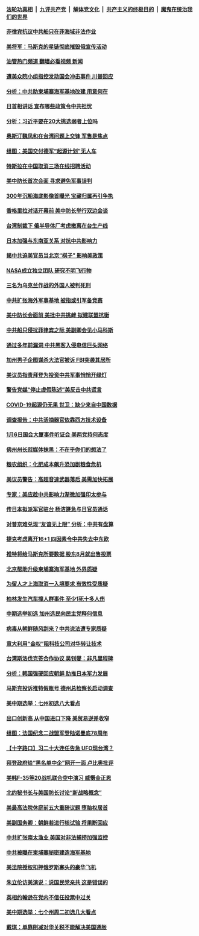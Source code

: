 ####  [法轮功真相](../../../../basic/blob/master/README.md?t=06111401) &nbsp;|&nbsp; [九评共产党](../../../../9ping.md/blob/master/README.md?t=06111401) &nbsp;|&nbsp; [解体党文化](../../../../jtdwh.md/blob/master/README.md?t=06111401)  &nbsp;|&nbsp; [共产主义的终极目的](../../../../gczydzjmd.md/blob/master/README.md?t=06111401) &nbsp;|&nbsp; [魔鬼在统治我们的世界](../../../../mgztzwmdsj.md/blob/master/README.md?t=06111401) 

#### [菲律宾抗议中共船只在菲海域非法作业](../pages/nsc418/n13756960.md?t=06111401) 

#### [美将军：马斯克的星链彻底摧毁俄宣传活动](../pages/nsc418/n13756893.md?t=06111401) 

#### [油管热门频道 翻墙必看视频 新闻](http://45.76.130.85:81/youtube.html?06111401)

#### [遭美众院小组指控发动国会冲击事件 川普回应](../pages/nsc418/n13756742.md?t=06111401) 

#### [分析：中共助柬埔寨海军基地改建 用意何在](../pages/nsc418/n13756785.md?t=06111401) 

#### [日首相讲话 宣布哪些政策令中共担忧](../pages/nsc418/n13756805.md?t=06111401) 

#### [分析：习近平要在20大挑选弱者上位吗](../pages/nsc418/n13756800.md?t=06111401) 

#### [奥斯汀魏凤和在台湾问题上交锋 军售是焦点](../pages/nsc418/n13756729.md?t=06111401) 

#### [组图：美国交付德军“起源计划”无人车](../pages/nsc418/n13756678.md?t=06111401) 

#### [特斯拉在中国取消三场在线招聘活动](../pages/nsc418/n13756628.md?t=06111401) 

#### [美中防长首次会面 寻求避免军事误判](../pages/nsc418/n13756558.md?t=06111401) 

#### [300年沉船海底影像首曝光 宝藏归属再引争执](../pages/nsc418/n13756475.md?t=06111401) 

#### [香格里拉对话开幕前 美中防长举行双边会谈](../pages/nsc418/n13756513.md?t=06111401) 

#### [台湾制裁下 俄半导体厂考虑撤离在台生产线](../pages/nsc418/n13756317.md?t=06111401) 

#### [日本加强与东南亚关系 对抗中共影响力](../pages/nsc418/n13756445.md?t=06111401) 

#### [揭中共迫美官员当北京“棋子” 影响美政策](../pages/nsc418/n13756162.md?t=06111401) 

#### [NASA成立独立团队 研究不明飞行物](../pages/nsc418/n13756316.md?t=06111401) 

#### [三名为乌克兰作战的外国人被判死刑](../pages/nsc418/n13756263.md?t=06111401) 

#### [中共扩张海外军事基地 被指或引军备竞赛](../pages/nsc418/n13756164.md?t=06111401) 

#### [美中防长会面前 美批中共挑衅 拟建联盟抗衡](../pages/nsc418/n13755925.md?t=06111401) 

#### [中共船只侵扰菲律宾之际 美副卿会见小马科斯](../pages/nsc418/n13755986.md?t=06111401) 

#### [通过多年前漏洞 中共黑客入侵电信巨头网络](../pages/nsc418/n13756113.md?t=06111401) 

#### [加州男子企图谋杀大法官被诉 FBI突袭其居所](../pages/nsc418/n13756052.md?t=06111401) 

#### [美议员指责拜登为投资中共军事悄悄开绿灯](../pages/nsc418/n13756097.md?t=06111401) 

#### [警告党媒“停止虚假陈述”美反击中共谎言](../pages/nsc418/n13755809.md?t=06111401) 

#### [COVID-19起源仍无果 世卫：缺少来自中国数据](../pages/nsc418/n13755997.md?t=06111401) 

#### [调查报告：中共活摘器官依靠西方技术设备](../pages/nsc418/n13755067.md?t=06111401) 

#### [1月6日国会大厦事件听证会 美两党持何态度](../pages/nsc418/n13755913.md?t=06111401) 

#### [佛州州长怼媒体抹黑：不在乎你们的想法了](../pages/nsc418/n13755901.md?t=06111401) 

#### [粮农组织：化肥成本飙升恐加剧粮食危机](../pages/nsc418/n13755689.md?t=06111401) 

#### [美议员警告：高超音速武器落后 美需加快拓展](../pages/nsc418/n13755647.md?t=06111401) 

#### [专家：美应趁中共影响力渐微加强印太参与](../pages/nsc418/n13755516.md?t=06111401) 

#### [传日本拟派军官驻台 杨洁篪急与日官员通话](../pages/nsc418/n13755097.md?t=06111401) 

#### [对普京难兑现“友谊无上限” 分析：中共有盘算](../pages/nsc418/n13755116.md?t=06111401) 

#### [捷克考虑离开16+1 四因素令中共失去中东欧](../pages/nsc418/n13755204.md?t=06111401) 

#### [推特将给马斯克所要数据 股东8月就出售投票](../pages/nsc418/n13755165.md?t=06111401) 

#### [北京帮助升级柬埔寨海军基地 外界质疑](../pages/nsc418/n13755167.md?t=06111401) 

#### [为留人才上海取消一入境要求 有效性受质疑](../pages/nsc418/n13755114.md?t=06111401) 

#### [柏林发生汽车撞人群事件 至少1死十多人伤](../pages/nsc418/n13754960.md?t=06111401) 

#### [中期选举初选 加州选民向民主党释何信息](../pages/nsc418/n13755100.md?t=06111401) 

#### [病毒从朝鲜随风刮来？中共说法遭专家质疑](../pages/nsc418/n13754481.md?t=06111401) 

#### [意大利用“金权”阻科技公司对华转让技术](../pages/nsc418/n13755037.md?t=06111401) 

#### [台湾斯洛伐克签合作协议 吴钊燮：非凡里程碑](../pages/nsc418/n13754915.md?t=06111401) 

#### [分析：韩国强硬回应朝鲜 助推日本军力发展](../pages/nsc418/n13754630.md?t=06111401) 

#### [马斯克投诉推特假账号 德州总检察长启动调查](../pages/nsc418/n13754414.md?t=06111401) 

#### [美中期选举：七州初选八大看点](../pages/nsc418/n13754288.md?t=06111401) 

#### [出口创新高 从中国进口下降 美贸易逆差收窄](../pages/nsc418/n13754360.md?t=06111401) 

#### [组图：法国纪念二战盟军登陆诺曼底78周年](../pages/nsc418/n13754068.md?t=06111401) 

#### [【十字路口】习二十大连任告急 UFO现台湾？](../pages/nsc418/n13754219.md?t=06111401) 

#### [拜登政府给“黑名单中企”网开一面 卢比奥批评](../pages/nsc418/n13754340.md?t=06111401) 

#### [美韩F-35等20战机联合空中演习 威慑金正恩](../pages/nsc418/n13754284.md?t=06111401) 

#### [北约秘书长与美国防长讨论“新战略概念”](../pages/nsc418/n13754325.md?t=06111401) 

#### [美最高法院休庭前五大重磅议题 堕胎权居首](../pages/nsc418/n13751188.md?t=06111401) 

#### [美副国务卿：朝鲜若进行核试验 将果断回应](../pages/nsc418/n13754039.md?t=06111401) 

#### [中共扩张南太渔业 美国对非法捕捞加强监控](../pages/nsc418/n13753956.md?t=06111401) 

#### [中共被曝在柬埔寨秘密建造海军基地](../pages/nsc418/n13753906.md?t=06111401) 

#### [美法院授权扣押俄罗斯寡头的豪华飞机](../pages/nsc418/n13753860.md?t=06111401) 

#### [朱立伦访美演说：说国民党亲共 这是错误的](../pages/nsc418/n13753782.md?t=06111401) 

#### [英相约翰逊在党内不信任投票中过关](../pages/nsc418/n13753607.md?t=06111401) 

#### [美中期选举：七个州周二初选几大看点](../pages/nsc418/n13753568.md?t=06111401) 

#### [戴琪：单靠削减对华关税不能解决美国通胀](../pages/nsc418/n13753645.md?t=06111401) 

<img src='http://gfw-breaker.win/goodnews/indexes/nsc418.md' width='0px' height='0px'/>
